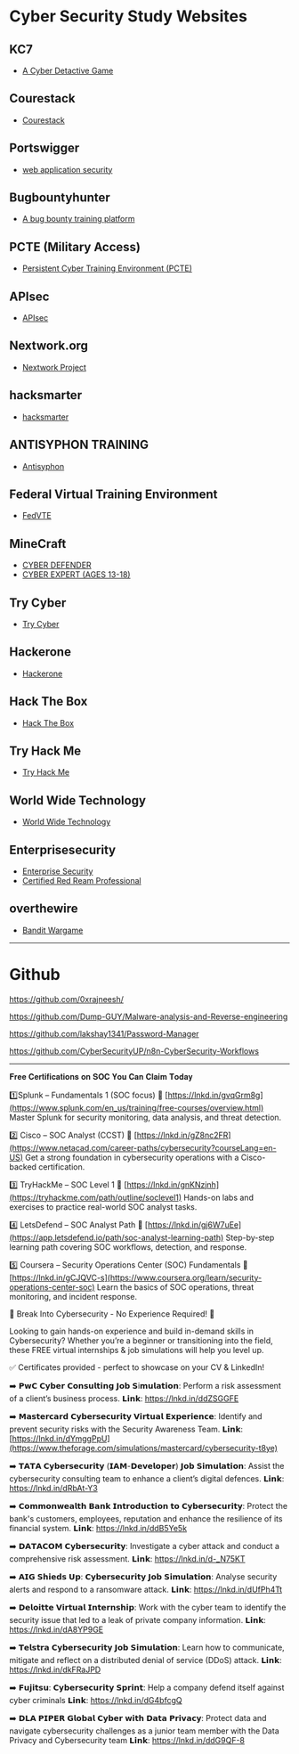 # Cyber Security Study Websites

## KC7

* [A Cyber Detactive Game](https://kc7cyber.com/)

## Courestack

* [Courestack](https://redteamleaders.coursestack.com/catalog)

## Portswigger

* [web application security](https://portswigger.net/)

## Bugbountyhunter

* [A bug bounty training platform](https://www.bugbountyhunter.com/)

## PCTE (Military Access)

* [Persistent Cyber Training Environment (PCTE)](https://portal.pcte.mil/)

## APIsec

* [APIsec](https://www.apisec.ai/apisec-university)

## Nextwork.org

* [Nextwork Project](https://learn.nextwork.org/)

## hacksmarter

* [hacksmarter](https://www.hacksmarter.org/catalog)

## ANTISYPHON TRAINING

* [Antisyphon](https://www.antisyphontraining.com/)

## Federal Virtual Training Environment

* [FedVTE](https://niccs.cisa.gov/education-training/federal-virtual-training-environment-fedvte)

## MineCraft

* [CYBER DEFENDER](https://education.minecraft.net/en-us/lessons/cyber-defender)
* [CYBER EXPERT (AGES 13-18)](https://education.minecraft.net/en-us/discover/cyber-and-digital-safety/cyber-expert)

## Try Cyber

* [Try Cyber](https://trycyber.us/)

## Hackerone

* [Hackerone](https://www.hackerone.com/)

## Hack The Box

* [Hack The Box](https://academy.hackthebox.com/)

## Try Hack Me

* [Try Hack Me](https://tryhackme.com/)

## World Wide Technology

* [World Wide Technology](https://www.wwt.com/)

## Enterprisesecurity

* [Enterprise Security](https://www.enterprisesecurity.io/)
* [Certified Red Ream Professional](https://www.alteredsecurity.com/post/certified-red-team-professional-crtp)

## overthewire

* [Bandit Wargame](https://overthewire.org/wargames/bandit/)

---
# Github

https://github.com/0xrajneesh/

https://github.com/Dump-GUY/Malware-analysis-and-Reverse-engineering

https://github.com/lakshay1341/Password-Manager

https://github.com/CyberSecurityUP/n8n-CyberSecurity-Workflows

---

𝐅𝐫𝐞𝐞 𝐂𝐞𝐫𝐭𝐢𝐟𝐢𝐜𝐚𝐭𝐢𝐨𝐧𝐬 𝐨𝐧 𝐒𝐎𝐂 𝐘𝐨𝐮 𝐂𝐚𝐧 𝐂𝐥𝐚𝐢𝐦 𝐓𝐨𝐝𝐚𝐲

1️⃣Splunk – Fundamentals 1 (SOC focus)
🔗 [https://lnkd.in/gvqGrm8g](https://www.splunk.com/en_us/training/free-courses/overview.html)
Master Splunk for security monitoring, data analysis, and threat detection.

2️⃣ Cisco – SOC Analyst (CCST)
🔗 [https://lnkd.in/gZ8nc2FR](https://www.netacad.com/career-paths/cybersecurity?courseLang=en-US)
Get a strong foundation in cybersecurity operations with a Cisco-backed certification.

3️⃣ TryHackMe – SOC Level 1
🔗 [https://lnkd.in/gnKNzjnh](https://tryhackme.com/path/outline/soclevel1)
Hands-on labs and exercises to practice real-world SOC analyst tasks.

4️⃣ LetsDefend – SOC Analyst Path
🔗 [https://lnkd.in/gj6W7uEe](https://app.letsdefend.io/path/soc-analyst-learning-path)
Step-by-step learning path covering SOC workflows, detection, and response.

5️⃣ Coursera – Security Operations Center (SOC) Fundamentals
🔗 [https://lnkd.in/gCJQVC-s](https://www.coursera.org/learn/security-operations-center-soc)
Learn the basics of SOC operations, threat monitoring, and incident response.


🚀 Break Into Cybersecurity - No Experience Required! 🔐

Looking to gain hands-on experience and build in-demand skills in Cybersecurity? Whether you’re a beginner or transitioning into the field, these FREE virtual internships & job simulations will help you level up.

✅ Certificates provided - perfect to showcase on your CV & LinkedIn!

➡️ 𝗣𝘄𝗖 𝗖𝘆𝗯𝗲𝗿 𝗖𝗼𝗻𝘀𝘂𝗹𝘁𝗶𝗻𝗴 𝗝𝗼𝗯 𝗦i𝗺𝘂𝗹𝗮𝘁𝗶𝗼𝗻: Perform a risk assessment of a client’s business process. 
𝗟𝗶𝗻𝗸: https://lnkd.in/ddZSGGFE

➡️ 𝗠𝗮𝘀𝘁𝗲𝗿𝗰𝗮𝗿𝗱 𝗖𝘆𝗯𝗲𝗿𝘀𝗲𝗰𝘂𝗿𝗶𝘁𝘆 𝗩𝗶𝗿𝘁𝘂𝗮𝗹 𝗘𝘅𝗽𝗲𝗿𝗶𝗲𝗻𝗰𝗲: Identify and prevent security risks with the Security Awareness Team. 
𝗟𝗶𝗻𝗸: [https://lnkd.in/dYmggPpU](https://www.theforage.com/simulations/mastercard/cybersecurity-t8ye)

➡️ 𝗧𝗔𝗧𝗔 𝗖𝘆𝗯𝗲𝗿𝘀𝗲𝗰𝘂𝗿𝗶𝘁𝘆 (𝗜𝗔𝗠-𝗗𝗲𝘃𝗲𝗹𝗼𝗽𝗲𝗿) 𝗝𝗼𝗯 𝗦𝗶𝗺𝘂𝗹𝗮𝘁𝗶𝗼𝗻: Assist the cybersecurity consulting team to enhance a client’s digital defences. 
𝗟𝗶𝗻𝗸: https://lnkd.in/dRbAt-Y3

➡️ 𝗖𝗼𝗺𝗺𝗼𝗻𝘄𝗲𝗮𝗹𝘁𝗵 𝗕𝗮𝗻𝗸 𝗜𝗻𝘁𝗿𝗼𝗱𝘂𝗰𝘁𝗶𝗼𝗻 𝘁𝗼 𝗖𝘆𝗯𝗲𝗿𝘀𝗲𝗰𝘂𝗿𝗶𝘁𝘆: Protect the bank's customers, employees, reputation and enhance the resilience of its financial system. 
𝗟𝗶𝗻𝗸: https://lnkd.in/ddB5Ye5k

➡️ 𝗗𝗔𝗧𝗔𝗖𝗢𝗠 𝗖𝘆𝗯𝗲𝗿𝘀𝗲𝗰𝘂𝗿𝗶𝘁𝘆: Investigate a cyber attack and conduct a comprehensive risk assessment.
𝗟𝗶𝗻𝗸: https://lnkd.in/d-_N75KT

➡️ 𝗔𝗜𝗚 𝗦𝗵𝗶𝗲𝗱𝘀 𝗨𝗽: 𝗖𝘆𝗯𝗲𝗿𝘀𝗲𝗰𝘂𝗿𝗶𝘁𝘆 𝗝𝗼𝗯 𝗦𝗶𝗺𝘂𝗹𝗮𝘁𝗶𝗼𝗻: Analyse security alerts and respond to a ransomware attack. 
𝗟𝗶𝗻𝗸: https://lnkd.in/dUfPh4Tt

➡️ 𝗗𝗲𝗹𝗼𝗶𝘁𝘁𝗲 𝗩𝗶𝗿𝘁𝘂𝗮𝗹 𝗜𝗻𝘁𝗲𝗿𝗻𝘀𝗵𝗶𝗽: Work with the cyber team to identify the security issue that led to a leak of private company information. 
𝗟𝗶𝗻𝗸: https://lnkd.in/dA8YP9GE

➡️ 𝗧𝗲𝗹𝘀𝘁𝗿𝗮 𝗖𝘆𝗯𝗲𝗿𝘀𝗲𝗰𝘂𝗿𝗶𝘁𝘆 𝗝𝗼𝗯 𝗦𝗶𝗺𝘂𝗹𝗮𝘁𝗶𝗼𝗻: Learn how to communicate, mitigate and reflect on a distributed denial of service (DDoS) attack.
𝗟𝗶𝗻𝗸: https://lnkd.in/dkFRaJPD

➡️ 𝗙𝘂𝗷𝗶𝘁𝘀𝘂: 𝗖𝘆𝗯𝗲𝗿𝘀𝗲𝗰𝘂𝗿𝗶𝘁𝘆 𝗦𝗽𝗿𝗶𝗻𝘁: Help a company defend itself against cyber criminals 
𝗟𝗶𝗻𝗸: https://lnkd.in/dG4bfcgQ

➡️ 𝗗𝗟𝗔 𝗣𝗜𝗣𝗘𝗥 𝗚𝗹𝗼𝗯𝗮𝗹 𝗖𝘆𝗯𝗲𝗿 𝘄𝗶𝘁𝗵 𝗗𝗮𝘁𝗮 𝗣𝗿𝗶𝘃𝗮𝗰𝘆: Protect data and navigate cybersecurity challenges as a junior team member with the Data Privacy and Cybersecurity team
𝗟𝗶𝗻𝗸: https://lnkd.in/ddG9QF-8
